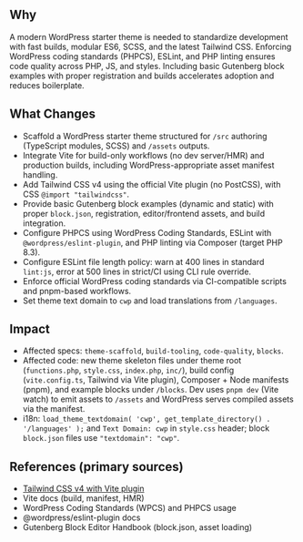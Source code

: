 ## Why
A modern WordPress starter theme is needed to standardize development with fast builds, modular ES6, SCSS, and the latest Tailwind CSS. Enforcing WordPress coding standards (PHPCS), ESLint, and PHP linting ensures code quality across PHP, JS, and styles. Including basic Gutenberg block examples with proper registration and builds accelerates adoption and reduces boilerplate.

## What Changes
- Scaffold a WordPress starter theme structured for `/src` authoring (TypeScript modules, SCSS) and `/assets` outputs.
- Integrate Vite for build-only workflows (no dev server/HMR) and production builds, including WordPress-appropriate asset manifest handling.
- Add Tailwind CSS v4 using the official Vite plugin (no PostCSS), with CSS `@import "tailwindcss"`.
- Provide basic Gutenberg block examples (dynamic and static) with proper `block.json`, registration, editor/frontend assets, and build integration.
- Configure PHPCS using WordPress Coding Standards, ESLint with `@wordpress/eslint-plugin`, and PHP linting via Composer (target PHP 8.3).
- Configure ESLint file length policy: warn at 400 lines in standard `lint:js`, error at 500 lines in strict/CI using CLI rule override.
- Enforce official WordPress coding standards via CI-compatible scripts and pnpm-based workflows.
 - Set theme text domain to `cwp` and load translations from `/languages`.

## Impact
- Affected specs: `theme-scaffold`, `build-tooling`, `code-quality`, `blocks`.
- Affected code: new theme skeleton files under theme root (`functions.php`, `style.css`, `index.php`, `inc/`), build config (`vite.config.ts`, Tailwind via Vite plugin), Composer + Node manifests (pnpm), and example blocks under `/blocks`. Dev uses `pnpm dev` (Vite watch) to emit assets to `/assets` and WordPress serves compiled assets via the manifest.
 - i18n: `load_theme_textdomain( 'cwp', get_template_directory() . '/languages' );` and `Text Domain: cwp` in `style.css` header; block `block.json` files use `"textdomain": "cwp"`.

## References (primary sources)
- [Tailwind CSS v4 with Vite plugin](https://tailwindcss.com/docs/installation/using-vite)
- Vite docs (build, manifest, HMR)
- WordPress Coding Standards (WPCS) and PHPCS usage
- @wordpress/eslint-plugin docs
- Gutenberg Block Editor Handbook (block.json, asset loading)


